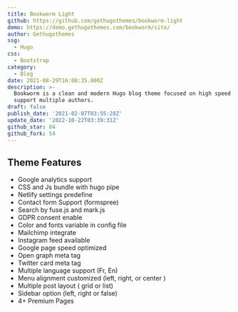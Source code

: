 ```yaml
---
title: Bookworm Light
github: https://github.com/gethugothemes/bookworm-light
demo: https://demo.gethugothemes.com/bookworm/site/
author: Gethugothemes
ssg:
  - Hugo
css:
  - Bootstrap
category:
  - Blog
date: 2021-08-29T16:08:35.000Z
description: >-
  Bookworm is a clean and modern Hugo blog theme focused on high speed and
  support multiple authors.
draft: false
publish_date: '2021-02-07T03:55:28Z'
update_date: '2022-10-22T03:39:31Z'
github_star: 84
github_fork: 54
---
```


## Theme Features

- Google analytics support  
- CSS and Js bundle with hugo pipe  
- Netlify settings predefine  
- Contact form Support (formspree)  
- Search by fuse.js and mark.js  
- GDPR consent enable  
- Color and fonts variable in config file  
- Mailchimp integrate  
- Instagram feed available  
- Google page speed optimized  
- Open graph meta tag  
- Twitter card meta tag  
- Multiple language support (Fr, En)  
- Menu alignment customized (left, right, or center )  
- Multiple post layout ( grid or list)  
- Sidebar option (left, right or false)  
- 4+ Premium Pages
